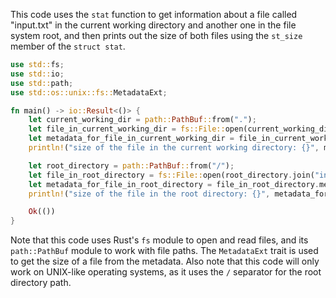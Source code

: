 This code uses the `stat` function to get information about a file called "input.txt" in the current working directory and another one in the file system root, and then prints out the size of both files using the `st_size` member of the `struct stat`.
```rust
use std::fs;
use std::io;
use std::path;
use std::os::unix::fs::MetadataExt;

fn main() -> io::Result<()> {
    let current_working_dir = path::PathBuf::from(".");
    let file_in_current_working_dir = fs::File::open(current_working_dir.join("input.txt"))?;
    let metadata_for_file_in_current_working_dir = file_in_current_working_dir.metadata()?;
    println!("size of the file in the current working directory: {}", metadata_for_file_in_current_working_dir.len());

    let root_directory = path::PathBuf::from("/");
    let file_in_root_directory = fs::File::open(root_directory.join("input.txt"))?;
    let metadata_for_file_in_root_directory = file_in_root_directory.metadata()?;
    println!("size of the file in the root directory: {}", metadata_for_file_in_root_directory.len());

    Ok(())
}
```
Note that this code uses Rust's `fs` module to open and read files, and its `path::PathBuf` module to work with file paths. The `MetadataExt` trait is used to get the size of a file from the metadata. Also note that this code will only work on UNIX-like operating systems, as it uses the `/` separator for the root directory path.
